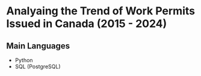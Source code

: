 # Analyaing the Trend of Work Permits Issued in Canada (2015 - 2024)

## Main Languages
- Python
- SQL (PostgreSQL)
